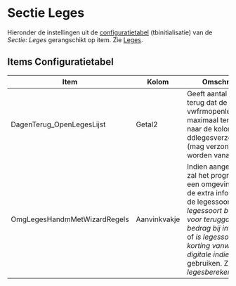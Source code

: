 # Sectie Leges

Hieronder de instellingen uit de [configuratietabel](/docs/instellen_inrichten/configuratie.md) (tbinitialisatie) van de *Sectie: Leges* gerangschikt op item. Zie [Leges](/docs/probleemoplossing/module_overstijgende_schermen/leges?s[]=leges.md).

## Items Configuratietabel

| Item                         | Kolom        | Omschrijving                                                           |
|------------------------------|--------------|------------------------------------------------------------------------|
| DagenTerug_OpenLegesLijst    | Getal2       | Geeft aantal dagen terug dat de view vwfrmopenlegesregels maximaal terugkijkt naar de kolom ddlegesverzonden (mag verzonden worden vanaf). |
| OmgLegesHandmMetWizardRegels | Aanvinkvakje | Indien aangevinkt dan zal het programma bij een omgevingszaak de extra informatie bij de legessoort zoals *is legessoort bedoeld voor teruggave-bedrag bij intrekking* of *is legessoort voor korting vanwege digitale indiening*, gebruiken. Zie lemma *legesberekening*. |
